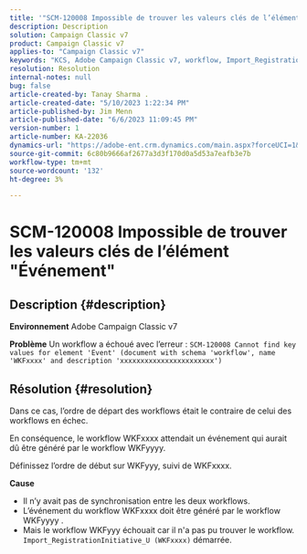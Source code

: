 ```yaml
---
title: '"SCM-120008 Impossible de trouver les valeurs clés de l’élément "Événement"'
description: Description
solution: Campaign Classic v7
product: Campaign Classic v7
applies-to: "Campaign Classic v7"
keywords: "KCS, Adobe Campaign Classic v7, workflow, Import_RegistrationInitiative_U, erreur, dépannage, ACC, recherche, valeurs clés, SCM-120008"
resolution: Resolution
internal-notes: null
bug: false
article-created-by: Tanay Sharma .
article-created-date: "5/10/2023 1:22:34 PM"
article-published-by: Jim Menn
article-published-date: "6/6/2023 11:09:45 PM"
version-number: 1
article-number: KA-22036
dynamics-url: "https://adobe-ent.crm.dynamics.com/main.aspx?forceUCI=1&pagetype=entityrecord&etn=knowledgearticle&id=37abd0b7-35ef-ed11-8849-6045bd0065b6"
source-git-commit: 6c80b9666af2677a3d3f170d0a5d53a7eafb3e7b
workflow-type: tm+mt
source-wordcount: '132'
ht-degree: 3%

---
```


# SCM-120008 Impossible de trouver les valeurs clés de l’élément &quot;Événement&quot;

## Description {#description}


<b>Environnement</b>
Adobe Campaign Classic v7

<b>Problème</b>
Un workflow a échoué avec l’erreur :
`SCM-120008 Cannot find key values for element 'Event' (document with schema 'workflow', name 'WKFxxxx' and description 'xxxxxxxxxxxxxxxxxxxxxxx')`

## Résolution {#resolution}


Dans ce cas, l’ordre de départ des workflows était le contraire de celui des workflows en échec.

En conséquence, le workflow WKFxxxx attendait un événement qui aurait dû être généré par le workflow WKFyyyy.

Définissez l’ordre de début sur WKFyyy, suivi de WKFxxxx.

<b>Cause</b>

- Il n’y avait pas de synchronisation entre les deux workflows.
- L’événement du workflow WKFxxxx doit être généré par le workflow WKFyyyy .
- Mais le workflow WKFyyy échouait car il n&#39;a pas pu trouver le workflow. `Import_RegistrationInitiative_U (WKFxxxx)` démarrée.



